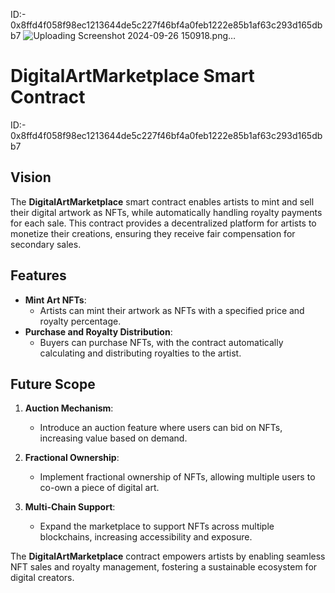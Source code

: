 ID:- 0x8ffd4f058f98ec1213644de5c227f46bf4a0feb1222e85b1af63c293d165dbb7
![Uploading Screenshot 2024-09-26 150918.png…]()

# DigitalArtMarketplace Smart Contract


ID:- 0x8ffd4f058f98ec1213644de5c227f46bf4a0feb1222e85b1af63c293d165dbb7
## Vision

The **DigitalArtMarketplace** smart contract enables artists to mint and sell their digital artwork as NFTs, while automatically handling royalty payments for each sale. This contract provides a decentralized platform for artists to monetize their creations, ensuring they receive fair compensation for secondary sales.

## Features

- **Mint Art NFTs**:
  - Artists can mint their artwork as NFTs with a specified price and royalty percentage.
- **Purchase and Royalty Distribution**:
  - Buyers can purchase NFTs, with the contract automatically calculating and distributing royalties to the artist.

## Future Scope

1. **Auction Mechanism**:

   - Introduce an auction feature where users can bid on NFTs, increasing value based on demand.

2. **Fractional Ownership**:

   - Implement fractional ownership of NFTs, allowing multiple users to co-own a piece of digital art.

3. **Multi-Chain Support**:
   - Expand the marketplace to support NFTs across multiple blockchains, increasing accessibility and exposure.

The **DigitalArtMarketplace** contract empowers artists by enabling seamless NFT sales and royalty management, fostering a sustainable ecosystem for digital creators.
